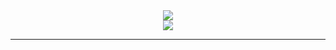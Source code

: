 <div align="center">
<img src="https://github-readme-streak-stats.herokuapp.com/?user=anotherrandomonline&theme=react"/><br>
<img src="https://github-readme-stats.vercel.app/api?username=anotherrandomonline&show_icons=true&include_all_commits=true&theme=react"/>
</div>

---
